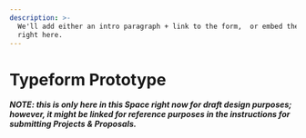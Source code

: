 ```yaml
---
description: >-
  We'll add either an intro paragraph + link to the form,  or embed the form
  right here.
---
```


# Typeform Prototype

_**NOTE: this is only here in this Space right now for draft design purposes; however, it might be linked for reference purposes in the instructions for submitting Projects & Proposals.**_
